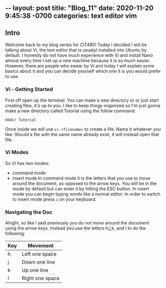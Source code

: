 --
layout: post
title:  "Blog_11"
date:   2020-11-20 9:45:38 -0700
categories: text editor vim
---
## Intro
Welcome back to my blog series for CIT480! Today I decided I will be talking about Vi, the text
editor that is usualyl installed into Ubuntu by default. I honestly do not have much experience with
Vi and install Nano almost every time I set up a new machine because it is so much easier. However,
there are people who swear by Vi and today I will explain some basics about it and you can decide
yourself which one it is you would prefer to use.

### Vi - Getting Started
First off open up the terminal. You can make a new directory or or just start creating files, it's up to
you. I like to keep things organized so I'm just gonna make a new directory called Tutorial using the
follow command:
```
mkdir Tutorial
```
Once inside we will use `vi <filename>` to create a file. Name it whatever you like. Should a file with
the same name already exist, it will instead open that file.

### Vi Modes
So Vi has two modes:
* command mode
* insert mode
In command mode it is the letters that you use to move around the document, as opposed to the arrow
keys. You will be in the mode by default but can enter it by hitting the ESC button. In insert mode you
can begin typing words like a normal editor. In order to switch to insert mode press `i` on your
keyboard.

### Navigating the Doc
Alright, so like I said previously you do not move around the document using the arrow keys. Instead you
use the letters h,j,k, and l to do the following:

| Key | Movement |
| ------ | ------ |
| h | Left one space |
| j | Down one line |
| k | Up one line |
| l | Right one space |

